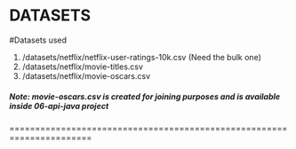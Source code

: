DATASETS
======================================================================
#Datasets used
1. /datasets/netflix/netflix-user-ratings-10k.csv (Need the bulk one)
2. /datasets/netflix/movie-titles.csv
3. /datasets/netflix/movie-oscars.csv

##### Note: movie-oscars.csv is created for joining purposes and is available inside 06-api-java project
======================================================================
